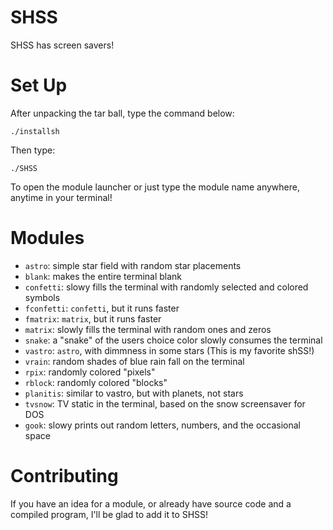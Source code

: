 # SHSS
SHSS has screen savers!

# Set Up

After unpacking the tar ball, type the command below:

```
./installsh
```
Then type:

```
./SHSS
```
To open the module launcher or just type the module name anywhere, anytime in your terminal!

# Modules

* ```astro```:  simple star field with random star placements
* ```blank```:  makes the entire terminal blank
* ```confetti```:  slowy fills the terminal with randomly selected and colored symbols
* ```fconfetti```:  ```confetti```, but it runs faster
* ```fmatrix```: ```matrix```, but it runs faster
* ```matrix```:  slowly fills the terminal with random ones and zeros
* ```snake```:  a "snake" of the users choice color slowly consumes the terminal
* ```vastro```:  ```astro```, with dimmness in some stars (This is my favorite shSS!)
* ```vrain```:  random shades of blue rain fall on the terminal
* ```rpix```:  randomly colored "pixels"
* ```rblock```:  randomly colored "blocks"
* ```planitis```:  similar to vastro, but with planets, not stars
* ```tvsnow```:  TV static in the terminal, based on the snow screensaver for DOS
* ```gook```:  slowy prints out random letters, numbers, and the occasional space
# Contributing

If you have an idea for a module, or already have source code and a compiled program, I'll be glad to add it to SHSS!
